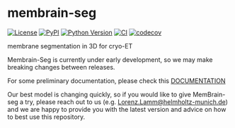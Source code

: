 # membrain-seg

[![License](https://img.shields.io/pypi/l/membrain-seg.svg?color=green)](https://github.com/teamtomo/membrain-seg/raw/main/LICENSE)
[![PyPI](https://img.shields.io/pypi/v/membrain-seg.svg?color=green)](https://pypi.org/project/membrain-seg)
[![Python Version](https://img.shields.io/pypi/pyversions/membrain-seg.svg?color=green)](https://python.org)
[![CI](https://github.com/teamtomo/membrain-seg/actions/workflows/ci.yml/badge.svg)](https://github.com/teamtomo/membrain-seg/actions/workflows/ci.yml)
[![codecov](https://codecov.io/gh/teamtomo/membrain-seg/branch/main/graph/badge.svg)](https://codecov.io/gh/teamtomo/membrain-seg)

membrane segmentation in 3D for cryo-ET

Membrain-Seg is currently under early development, so we may make breaking changes between releases.

For some preliminary documentation, please check this [DOCUMENTATION](https://github.com/teamtomo/membrain-seg/blob/training_docs/docs/index.md)

Our best model is changing quickly, so if you would like to give MemBrain-seg a try, please reach out to us (e.g. Lorenz.Lamm@helmholtz-munich.de) and we are happy to provide you with the latest version and advice on how to best use this repository.
